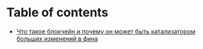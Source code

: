 # Table of contents

* [Что такое блокчейн и почему он может быть катализатором больших изменений в фина](README.md)
